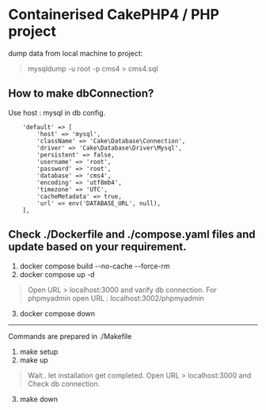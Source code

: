 # Containerised CakePHP4 / PHP project

dump data from local machine to project:
> mysqldump -u root -p cms4 > cms4.sql

How to make dbConnection?
------------------------

Use host : mysql in db config.

        'default' => [
            'host' => 'mysql',
            'className' => 'Cake\Database\Connection',
            'driver' => 'Cake\Database\Driver\Mysql',
            'persistent' => false,
            'username' => 'root',
            'password' => 'root',
            'database' => 'cms4',
            'encoding' => 'utf8mb4',
            'timezone' => 'UTC',
            'cacheMetadata' => true,
            'url' => env('DATABASE_URL', null),
        ],

Check ./Dockerfile and ./compose.yaml files and update based on your requirement.
------------------------------------------
1. docker compose build --no-cache --force-rm
2. docker compose up -d
> Open URL > localhost:3000 and varify db connection.
> For phpmyadmin open URL : localhost:3002/phpmyadmin
3. docker compose down
------------------------------------------
Commands are prepared in ./Makefile
1. make setup
2. make up
> Wait.. let installation get completed. 
> Open URL > localhost:3000 and Check db connection.
3. make down


